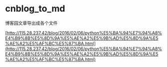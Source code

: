 # cnblog_to_md
博客园文章导出成各个文件

[http://115.28.237.42/blog/2016/02/06/python%E5%BA%94%E7%94%A8%E4%B9%8B%E5%8D%9A%E5%AE%A2%E5%9B%AD%E5%8D%9A%E5%AE%A2%E5%AF%BC%E5%87%BA.html](http://115.28.237.42/blog/2016/02/06/python%E5%BA%94%E7%94%A8%E4%B9%8B%E5%8D%9A%E5%AE%A2%E5%9B%AD%E5%8D%9A%E5%AE%A2%E5%AF%BC%E5%87%BA.html)